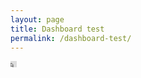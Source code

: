 ```yaml
---
layout: page
title: Dashboard test
permalink: /dashboard-test/
---
```


<div class="dashboard d-flex">
<!--   <iframe width="560" height="315" src="https://www.youtube.com/embed/WG8KfdlNXVc" frameborder="0" allow="accelerometer; autoplay; encrypted-media; gyroscope; picture-in-picture" allowfullscreen></iframe> -->
  <iframe width="10" height="10" frameborder=0 src="https://analytics.zoho.eu/open-view/33042000001596869" allowfullscreen></iframe>
</div>
